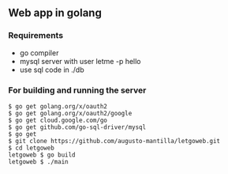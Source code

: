 ## Web app in golang

### Requirements

- go compiler
- mysql server with user letme -p hello
- use sql code in ./db

### For building and running the server

```console
$ go get golang.org/x/oauth2
$ go get golang.org/x/oauth2/google
$ go get cloud.google.com/go
$ go get github.com/go-sql-driver/mysql
$ go get
$ git clone https://github.com/augusto-mantilla/letgoweb.git
$ cd letgoweb
letgoweb $ go build
letgoweb $ ./main
```